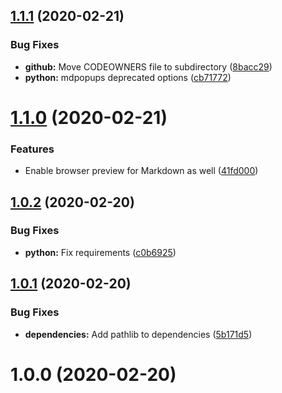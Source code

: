 ## [1.1.1](https://github.com/jrappen/sublime-print/compare/1.1.0...1.1.1) (2020-02-21)


### Bug Fixes

* **github:** Move CODEOWNERS file to subdirectory ([8bacc29](https://github.com/jrappen/sublime-print/commit/8bacc2908547c0ac1d806f40ccd3e3f733f10624))
* **python:** mdpopups deprecated options ([cb71772](https://github.com/jrappen/sublime-print/commit/cb7177291fe665291f25250247a5a605a112cf52))



# [1.1.0](https://github.com/jrappen/sublime-print/compare/1.0.2...1.1.0) (2020-02-21)

### Features

* Enable browser preview for Markdown as well ([41fd000](https://github.com/jrappen/sublime-print/commit/41fd000e8e3c711fff2f16ea8cd6b09b428d9f40))

## [1.0.2](https://github.com/jrappen/sublime-print/compare/1.0.1...1.0.2) (2020-02-20)

### Bug Fixes

* **python:** Fix requirements ([c0b6925](https://github.com/jrappen/sublime-print/commit/c0b69256a6ab2a359fa05968ebebce1390bc3496))

## [1.0.1](https://github.com/jrappen/sublime-print/compare/1.0.0...1.0.1) (2020-02-20)

### Bug Fixes

* **dependencies:** Add pathlib to dependencies ([5b171d5](https://github.com/jrappen/sublime-print/commit/5b171d5e77d27a6e0322fb1838aef23e0744aca4))

# 1.0.0 (2020-02-20)
